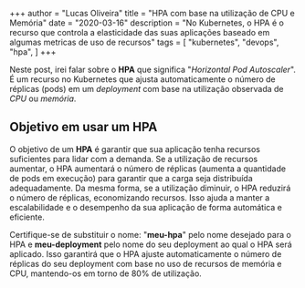 +++
author = "Lucas Oliveira"
title = "HPA com base na utilização de CPU e Memória"
date = "2020-03-16"
description = "No Kubernetes, o HPA é o recurso que controla a elasticidade das suas aplicações baseado em algumas metricas de uso de recursos"
tags = [
    "kubernetes",
    "devops",
    "hpa",
]
+++

Neste post, irei falar sobre o **HPA** que significa "*Horizontal Pod Autoscaler*". É um recurso no Kubernetes que ajusta automaticamente o número de réplicas (pods) em um *deployment* com base na utilização observada de *CPU* ou *memória*.  

<!--more-->

## Objetivo em usar um HPA

O objetivo de um **HPA** é garantir que sua aplicação tenha recursos suficientes para lidar com a demanda. Se a utilização de recursos aumentar, o HPA aumentará o número de réplicas (aumenta a quantidade de pods em execução) para garantir que a carga seja distribuída adequadamente. Da mesma forma, se a utilização diminuir, o HPA reduzirá o número de réplicas, economizando recursos. Isso ajuda a manter a escalabilidade e o desempenho da sua aplicação de forma automática e eficiente.

<script src="https://gist.github.com/LuksJobs/7d4c9e2c7b1e4d94ac30163c897bf0b9.js"></script>

Certifique-se de substituir o nome: "**meu-hpa**" pelo nome desejado para o HPA e **meu-deployment** pelo nome do seu deployment ao qual o HPA será aplicado. Isso garantirá que o HPA ajuste automaticamente o número de réplicas do seu deployment com base no uso de recursos de memória e CPU, mantendo-os em torno de 80% de utilização.